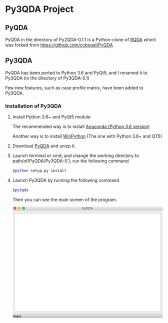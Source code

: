 # Py3QDA Project



## PyQDA

PyQDA in the directory of Py2QDA-0.1.1 is a Python-clone of [RQDA](http://rqda.r-forge.r-project.org/) which was forked from https://github.com/ccbogel/PyQDA



## Py3QDA

PyQDA has been ported to Python 3.6 and PyQt5, and I renamed it to Py3QDA (in the directory of Py3QDA-0.1)



Few new features, such as case profile matrix, have been added to Py3QDA.



### Installation of Py3QDA

1. Install Python 3.6+ and PyQt5 module

   The recommended way is to install [Anaconda (Python 3.6 version)](https://www.anaconda.com/download)

   Another way is to install [WinPython](http://winpython.github.io/) (The one with Python 3.6+ and QT5)

2. Download [PyQDA](https://github.com/Ronggui/PyQDA/archive/master.zip) and unizp it.
3. Launch terminal or cmd, and change the working directory to path/of/PyQDA/Py3QDA-0.1, run the following command

   ```bash
   $python setup.py install
   ```

3. Launch Py3QDA by running the following command

   ```bash
   $py3qda
   ```
   Then you can see the main screen of the program.

   ![Py3QDA](Py3QDA.png)

